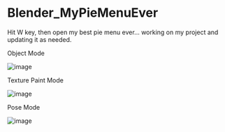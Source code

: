 # Blender_MyPieMenuEver

Hit W key, then open my best pie menu ever... working on my project and updating it as needed.

Object Mode

![image](https://github.com/emptybraces/Blender_MyPieMenuEver/assets/1441835/d72a992f-045a-41df-8e13-b05e08ffd7ec)

Texture Paint Mode

![image](https://github.com/emptybraces/Blender_MyPieMenuEver/assets/1441835/bd59ac6c-4714-4a2f-8c6a-4ef26b0d8e1d)


Pose Mode

![image](https://github.com/emptybraces/Blender_MyPieMenuEver/assets/1441835/b0a437a7-00a1-4b54-b610-47b93255b909)

~~~~~
